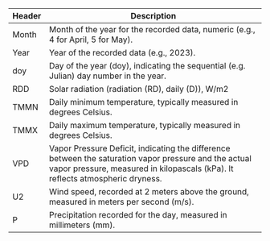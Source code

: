 | **Header** | **Description** |
|------------|-----------------|
| Month      | Month of the year for the recorded data, numeric (e.g., 4 for April, 5 for May). |
| Year       | Year of the recorded data (e.g., 2023). |
| doy        | Day of the year (doy), indicating the sequential (e.g. Julian) day number in the year. |
| RDD        | Solar radiation (radiation (RD), daily (D)), W/m2 |
| TMMN       | Daily minimum temperature, typically measured in degrees Celsius. |
| TMMX       | Daily maximum temperature, typically measured in degrees Celsius. |
| VPD        | Vapor Pressure Deficit, indicating the difference between the saturation vapor pressure and the actual vapor pressure, measured in kilopascals (kPa). It reflects atmospheric dryness. |
| U2         | Wind speed, recorded at 2 meters above the ground, measured in meters per second (m/s). |
| P          | Precipitation recorded for the day, measured in millimeters (mm). |
